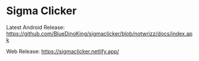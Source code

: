 # Sigma Clicker

Latest Android Release: https://github.com/BlueDinoKing/sigmaclicker/blob/notwrizz/docs/index.apk

Web Release: https://sigmaclicker.netlify.app/